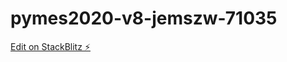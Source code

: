 # pymes2020-v8-jemszw-71035

[Edit on StackBlitz ⚡️](https://stackblitz.com/edit/pymes2020-v8-jemszw-71035)